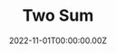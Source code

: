 ---
layout: layouts/dojos.njk
title: Two Sum
level: "Easy"
language: perl
link_to_problem: https://leetcode.com/problems/two-sum/description/
link_to_solution: 
date: 2022-11-01T00:00:00.00Z
site: leetcode
tags: 
  - Array
  - Hash Table
---